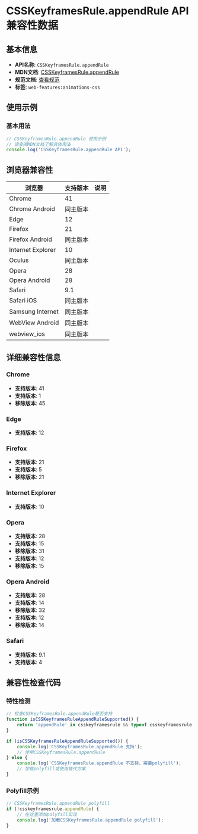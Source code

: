 # CSSKeyframesRule.appendRule API 兼容性数据

## 基本信息

- **API名称**: `CSSKeyframesRule.appendRule`
- **MDN文档**: [CSSKeyframesRule.appendRule](https://developer.mozilla.org/docs/Web/API/CSSKeyframesRule/appendRule)
- **规范文档**: [查看规范](https://drafts.csswg.org/css-animations/#interface-csskeyframesrule-appendrule)
- **标签**: `web-features:animations-css`

## 使用示例

### 基本用法

```javascript
// CSSKeyframesRule.appendRule 使用示例
// 请查阅MDN文档了解具体用法
console.log('CSSKeyframesRule.appendRule API');
```

## 浏览器兼容性

| 浏览器 | 支持版本 | 说明 |
|--------|----------|------|
| Chrome | 41 |  |
| Chrome Android | 同主版本 |  |
| Edge | 12 |  |
| Firefox | 21 |  |
| Firefox Android | 同主版本 |  |
| Internet Explorer | 10 |  |
| Oculus | 同主版本 |  |
| Opera | 28 |  |
| Opera Android | 28 |  |
| Safari | 9.1 |  |
| Safari iOS | 同主版本 |  |
| Samsung Internet | 同主版本 |  |
| WebView Android | 同主版本 |  |
| webview_ios | 同主版本 |  |

## 详细兼容性信息

### Chrome

- **支持版本**: 41
- **支持版本**: 1
- **移除版本**: 45

### Edge

- **支持版本**: 12

### Firefox

- **支持版本**: 21
- **支持版本**: 5
- **移除版本**: 21

### Internet Explorer

- **支持版本**: 10

### Opera

- **支持版本**: 28
- **支持版本**: 15
- **移除版本**: 31
- **支持版本**: 12
- **移除版本**: 15

### Opera Android

- **支持版本**: 28
- **支持版本**: 14
- **移除版本**: 32
- **支持版本**: 12
- **移除版本**: 14

### Safari

- **支持版本**: 9.1
- **支持版本**: 4

## 兼容性检查代码

### 特性检测

```javascript
// 检查CSSKeyframesRule.appendRule是否支持
function isCSSKeyframesRuleAppendRuleSupported() {
    return 'appendRule' in csskeyframesrule && typeof csskeyframesrule.appendRule === 'function';
}

if (isCSSKeyframesRuleAppendRuleSupported()) {
    console.log('CSSKeyframesRule.appendRule 支持');
    // 使用CSSKeyframesRule.appendRule
} else {
    console.log('CSSKeyframesRule.appendRule 不支持，需要polyfill');
    // 加载polyfill或使用替代方案
}
```

### Polyfill示例

```javascript
// CSSKeyframesRule.appendRule polyfill
if (!csskeyframesrule.appendRule) {
    // 在这里添加polyfill实现
    console.log('加载CSSKeyframesRule.appendRule polyfill');
}
```

